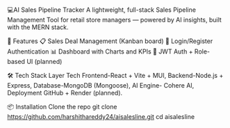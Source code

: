 💻AI Sales Pipeline Tracker
A lightweight, full-stack Sales Pipeline Management Tool for retail store managers — powered by AI insights, built with the MERN stack.

🚀 Features
📋 Sales Deal Management (Kanban board)
👤 Login/Register Authentication
📊 Dashboard with Charts and KPIs
🔐 JWT Auth + Role-based UI (planned)

🛠️ Tech Stack
Layer	Tech
Frontend-React + Vite + MUI,
Backend-Node.js + Express,
Database-MongoDB (Mongoose),
AI Engine- Cohere AI,
Deployment	GitHub + Render (planned).

📦 Installation
Clone the repo
git clone https://github.com/harshithareddy24/aisalesline.git 
cd aisalesline

